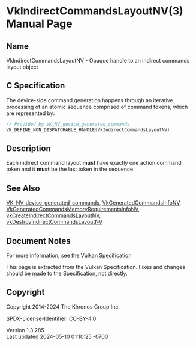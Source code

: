 # VkIndirectCommandsLayoutNV(3) Manual Page

## Name

VkIndirectCommandsLayoutNV - Opaque handle to an indirect commands
layout object



## <a href="#_c_specification" class="anchor"></a>C Specification

The device-side command generation happens through an iterative
processing of an atomic sequence comprised of command tokens, which are
represented by:

``` c
// Provided by VK_NV_device_generated_commands
VK_DEFINE_NON_DISPATCHABLE_HANDLE(VkIndirectCommandsLayoutNV)
```

## <a href="#_description" class="anchor"></a>Description

Each indirect command layout **must** have exactly one action command
token and it **must** be the last token in the sequence.

## <a href="#_see_also" class="anchor"></a>See Also

[VK_NV_device_generated_commands](https://registry.khronos.org/vulkan/specs/1.3-extensions/man/html/VK_NV_device_generated_commands.html),
[VkGeneratedCommandsInfoNV](https://registry.khronos.org/vulkan/specs/1.3-extensions/man/html/VkGeneratedCommandsInfoNV.html),
[VkGeneratedCommandsMemoryRequirementsInfoNV](https://registry.khronos.org/vulkan/specs/1.3-extensions/man/html/VkGeneratedCommandsMemoryRequirementsInfoNV.html),
[vkCreateIndirectCommandsLayoutNV](https://registry.khronos.org/vulkan/specs/1.3-extensions/man/html/vkCreateIndirectCommandsLayoutNV.html),
[vkDestroyIndirectCommandsLayoutNV](https://registry.khronos.org/vulkan/specs/1.3-extensions/man/html/vkDestroyIndirectCommandsLayoutNV.html)

## <a href="#_document_notes" class="anchor"></a>Document Notes

For more information, see the <a
href="https://registry.khronos.org/vulkan/specs/1.3-extensions/html/vkspec.html#VkIndirectCommandsLayoutNV"
target="_blank" rel="noopener">Vulkan Specification</a>

This page is extracted from the Vulkan Specification. Fixes and changes
should be made to the Specification, not directly.

## <a href="#_copyright" class="anchor"></a>Copyright

Copyright 2014-2024 The Khronos Group Inc.

SPDX-License-Identifier: CC-BY-4.0

Version 1.3.285  
Last updated 2024-05-10 01:10:25 -0700
